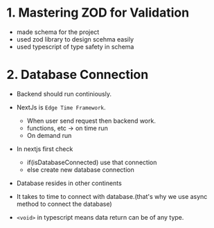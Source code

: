 # 1. Mastering ZOD for Validation

- made schema for the project
- used zod library to design scehma easily
- used typescript of type safety in schema

# 2. Database Connection

- Backend should run continiously.
- NextJs is `Edge Time Framework`.
    - When user send request then backend work.
    - functions, etc -> on time run 
    - On demand run
- In nextjs first check 
    - if(isDatabaseConnected) use that connection 
    - else create new database connection

- Database resides in other continents
- It takes to time to connect with database.(that's why we use async method to connect the database)

- `<void>` in typescript means data return can be of any type.

